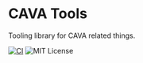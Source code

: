 # CAVA Tools

Tooling library for CAVA related things.

[![CI](https://github.com/cormorack/python-project-template/actions/workflows/main.yaml/badge.svg)](https://github.com/cormorack/python-project-template/actions/workflows/main.yaml)
![MIT License](https://badgen.net/badge/license/MIT/blue)
